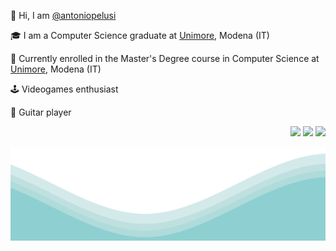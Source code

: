 <p>   👋 Hi, I am  <a href="https://github.com/antoniopelusi">@antoniopelusi</a></p>

<p>   🎓 I am a Computer Science graduate at <a href="https://www.unimore.it/">Unimore</a>, Modena (IT)</p>

<p>   🌱 Currently enrolled in the Master's Degree course in Computer Science at <a href="https://www.unimore.it/">Unimore</a>, Modena (IT)</p>

<p>   🕹️ Videogames enthusiast</p>

<p>   🎸 Guitar player</p>

<p align="right">
<a href= "https://www.antoniopelusi.com"><img src="https://img.icons8.com/color/32/globe.png"/></a>
<a href= "https://twitter.com/antopelusi"><img src="https://img.icons8.com/color/32/twitter.png"/></a>
<a href= "mailto:antoniopelusi2000@gmail.com"><img src="https://img.icons8.com/fluency/32/open-envelope.png"/></a>
</p>

<img src="https://raw.githubusercontent.com/antoniopelusi/antoniopelusi/master/waves.svg" width="100%" height="150">
